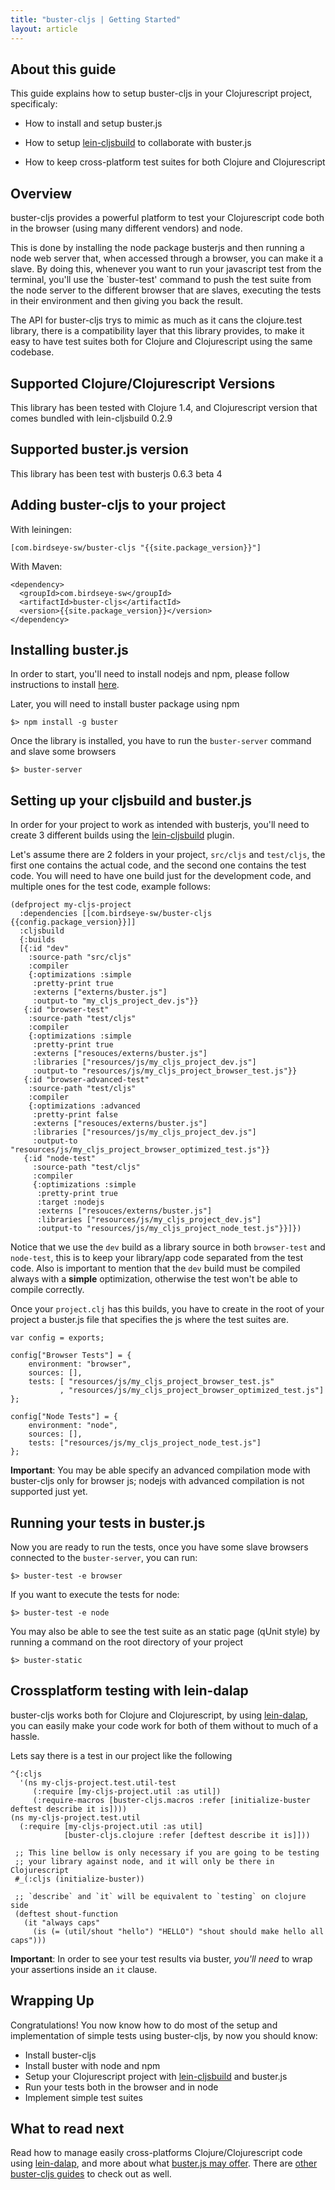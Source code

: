```yaml
---
title: "buster-cljs | Getting Started"
layout: article
---
```


## About this guide

This guide explains how to setup buster-cljs in your Clojurescript
project, specificaly:

* How to install and setup buster.js

* How to setup [lein-cljsbuild][lein_cljsbuild] to collaborate with buster.js

* How to keep cross-platform test suites for both Clojure and
  Clojurescript

## Overview

buster-cljs provides a powerful platform to test your Clojurescript
code both in the browser (using many different vendors) and node.

This is done by installing the node package busterjs and then running
a node web server that, when accessed through a browser, you can make
it a slave. By doing this, whenever you want to run your javascript
test from the terminal, you'll use the `buster-test' command to push
the test suite from the node server to the different browser that are
slaves, executing the tests in their environment and then giving you
back the result.

The API for buster-cljs trys to mimic as much as it cans the
clojure.test library, there is a compatibility layer that this library
provides, to make it easy to have test suites both for Clojure and
Clojurescript using the same codebase.

## Supported Clojure/Clojurescript Versions

This library has been tested with Clojure 1.4, and Clojurescript
version that comes bundled with lein-cljsbuild 0.2.9

## Supported buster.js version

This library has been test with busterjs 0.6.3 beta 4

## Adding buster-cljs to your project

With leiningen:

    [com.birdseye-sw/buster-cljs "{{site.package_version}}"]

With Maven:

    <dependency>
      <groupId>com.birdseye-sw</groupId>
      <artifactId>buster-cljs</artifactId>
      <version>{{site.package_version}}</version>
    </dependency>

## Installing buster.js

In order to start, you'll need to install nodejs and npm, please
follow instructions to install [here][node_install].

Later, you will need to install buster package using npm

    $> npm install -g buster

Once the library is installed, you have to run the `buster-server` command
and slave some browsers

    $> buster-server

<a href="#" id="setup_cljsbuild_and_busterjs"></a>
## Setting up your cljsbuild and buster.js

In order for your project to work as intended with busterjs, you'll
need to create 3 different builds using the [lein-cljsbuild][lein_cljsbuild] plugin.

Let's assume there are 2 folders in your project, `src/cljs` and
`test/cljs`, the first one contains the actual code, and the second
one contains the test code. You will need to have one build just for
the development code, and multiple ones for the test code, example
follows:

    (defproject my-cljs-project
      :dependencies [[com.birdseye-sw/buster-cljs {{config.package_version}}]]
      :cljsbuild
      {:builds
      [{:id "dev"
        :source-path "src/cljs"
        :compiler
        {:optimizations :simple
         :pretty-print true
         :externs ["externs/buster.js"]
         :output-to "my_cljs_project_dev.js"}}
       {:id "browser-test"
        :source-path "test/cljs"
        :compiler
        {:optimizations :simple
         :pretty-print true
         :externs ["resouces/externs/buster.js"]
         :libraries ["resources/js/my_cljs_project_dev.js"]
         :output-to "resources/js/my_cljs_project_browser_test.js"}}
       {:id "browser-advanced-test"
        :source-path "test/cljs"
        :compiler
        {:optimizations :advanced
         :pretty-print false
         :externs ["resouces/externs/buster.js"]
         :libraries ["resources/js/my_cljs_project_dev.js"]
         :output-to "resources/js/my_cljs_project_browser_optimized_test.js"}}
       {:id "node-test"
         :source-path "test/cljs"
         :compiler
         {:optimizations :simple
          :pretty-print true
          :target :nodejs
          :externs ["resouces/externs/buster.js"]
          :libraries ["resources/js/my_cljs_project_dev.js"]
          :output-to "resources/js/my_cljs_project_node_test.js"}}]})


Notice that we use the `dev` build as a library source in both
`browser-test` and `node-test`, this is to keep your library/app code
separated from the test code. Also is important to mention that the
`dev` build must be compiled always with a __simple__ optimization,
otherwise the test won't be able to compile correctly.

Once your `project.clj` has this builds, you have to create in the
root of your project a buster.js file that specifies the js where the
test suites are.

    var config = exports;

    config["Browser Tests"] = {
        environment: "browser",
        sources: [],
        tests: [ "resources/js/my_cljs_project_browser_test.js"
               , "resources/js/my_cljs_project_browser_optimized_test.js"]
    };

    config["Node Tests"] = {
        environment: "node",
        sources: [],
        tests: ["resources/js/my_cljs_project_node_test.js"]
    };

__Important__: You may be able specify an advanced compilation mode
with buster-cljs only for browser js; nodejs with advanced compilation
is not supported just yet.

## Running your tests in buster.js

Now you are ready to run the tests, once you have some slave browsers
connected to the `buster-server`, you can run:

    $> buster-test -e browser

If you want to execute the tests for node:

    $> buster-test -e node

You may also be able to see the test suite as an static page (qUnit style)
by running a command on the root directory of your project

    $> buster-static

## Crossplatform testing with lein-dalap

buster-cljs works both for Clojure and Clojurescript, by using
[lein-dalap][lein_dalap], you can easily make your code work for both
of them without to much of a hassle.

Lets say there is a test in our project like the following

    ^{:cljs
      '(ns my-cljs-project.test.util-test
         (:require [my-cljs-project.util :as util])
         (:require-macros [buster-cljs.macros :refer [initialize-buster deftest describe it is])))
    (ns my-cljs-project.test.util
      (:require [my-cljs-project.util :as util]
                [buster-cljs.clojure :refer [deftest describe it is]]))

     ;; This line bellow is only necessary if you are going to be testing
     ;; your library against node, and it will only be there in Clojurescript
     #_(:cljs (initialize-buster))

     ;; `describe` and `it` will be equivalent to `testing` on clojure side
     (deftest shout-function
       (it "always caps"
         (is (= (util/shout "hello") "HELLO") "shout should make hello all caps")))



__Important__: In order to see your test results via buster, _you'll
need_ to wrap your assertions inside an `it` clause.

## Wrapping Up

Congratulations! You now know how to do most of the setup and
implementation of simple tests using buster-cljs, by now you should
know:

* Install buster-cljs
* Install buster with node and npm
* Setup your Clojurescript project with [lein-cljsbuild][lein_cljsbuild] and buster.js
* Run your tests both in the browser and in node
* Implement simple test suites

## What to read next

Read how to manage easily cross-platforms Clojure/Clojurescript code
using [lein-dalap][lein_dalap], and more about what [buster.js may offer][busterjs]. There are
[other buster-cljs guides]({{site.baseurl}}/articles/guides.html) to check out as well.

[node_install]:http://joyent.com/blog/installing-node-and-npm
[lein_cljsbuild]:https://github.com/emezeske/lein-cljsbuild
[lein_dalap]:http://birdseye-sw.com/oss/lein-dalap/
[busterjs]:http://docs.busterjs.org/en/latest/